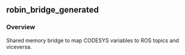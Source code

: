 ## robin_bridge_generated

### Overview
Shared memory bridge to map CODESYS variables to ROS topics and viceversa.

